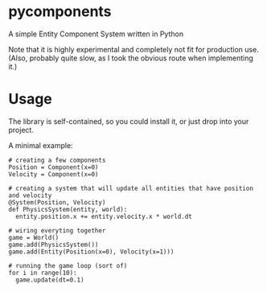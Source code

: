 # pycomponents

A simple Entity Component System written in Python

Note that it is highly experimental and completely not fit for production use.
(Also, probably quite slow, as I took the obvious route when implementing it.)

# Usage

The library is self-contained, so you could install it, or just drop into your project.

A minimal example:

    # creating a few components
    Position = Component(x=0)
    Velocity = Component(x=0)
    
    # creating a system that will update all entities that have position and velocity 
    @System(Position, Velocity)
    def PhysicsSystem(entity, world):
      entity.position.x += entity.velocity.x * world.dt
    
    # wiring everyting together
    game = World()
    game.add(PhysicsSystem())
    game.add(Entity(Position(x=0), Velocity(x=1)))
    
    # running the game loop (sort of)
    for i in range(10):
      game.update(dt=0.1)
